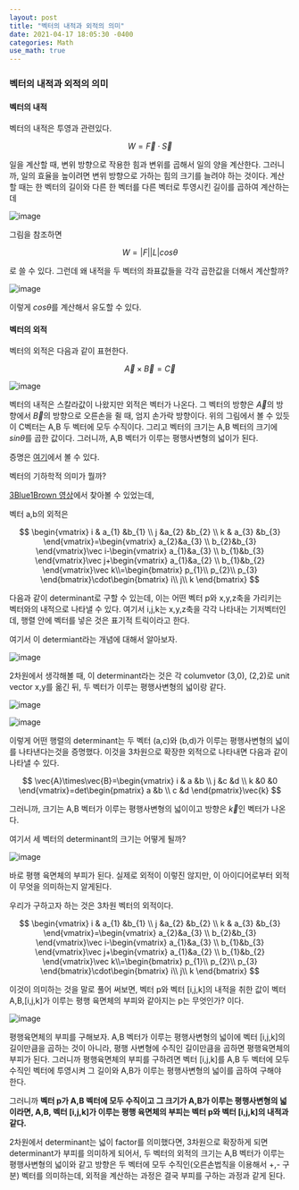 ```yaml
---
layout: post
title: "벡터의 내적과 외적의 의미"
date: 2021-04-17 18:05:30 -0400
categories: Math
use_math: true
---
```


### 벡터의 내적과 외적의 의미

#### 벡터의 내적

벡터의 내적은 투영과 관련있다. 


$$
W=\vec{F} \cdot\vec{S}
$$


일을 계산할 때, 변위 방향으로 작용한 힘과 변위를 곱해서 일의 양을 계산한다. 그러니까, 일의 효율을 높이려면 변위 방향으로 가하는 힘의 크기를 늘려야 하는 것이다. 계산할 때는 한 벡터의 길이와 다른 한 벡터를 다른 벡터로 투영시킨 길이를 곱하여 계산하는데



![image](https://user-images.githubusercontent.com/67038853/115110948-d453e980-9fb8-11eb-8b9b-a48012d3d7d5.png)

그림을 참조하면


$$
W=|F| |L|cos\theta
$$


로 쓸 수 있다. 그런데 왜 내적을 두 벡터의 좌표값들을 각각 곱한값을 더해서 계산할까?



 ![image](https://user-images.githubusercontent.com/67038853/115111316-c3a47300-9fba-11eb-91fc-3906f8f387c1.png)

이렇게 $cos\theta$를 계산해서 유도할 수 있다.

#### 벡터의 외적

벡터의 외적은 다음과 같이 표현한다.



$$
\vec{A}\times\vec{B}=\vec{C}
$$



![image](https://user-images.githubusercontent.com/67038853/115111444-60ffa700-9fbb-11eb-84be-2c9d4923d3e5.png)

벡터의 내적은 스칼라값이 나왔지만 외적은 벡터가 나온다. 그 벡터의 방향은 $\vec{A}$의 방향에서 $\vec{B}$의 방향으로 오른손을 쥘 때, 엄지 손가락 방향이다. 위의 그림에서 볼 수 있듯이 C벡터는 A,B 두 벡터에 모두 수직이다. 그리고 벡터의 크기는 A,B 벡터의 크기에 $sin\theta$를 곱한 값이다. 그러니까, A,B 벡터가 이루는 평행사변형의 넓이가 된다.

증명은 [여기](https://youtu.be/nMhMP01m1xo)에서 볼 수 있다.

벡터의 기하학적 의미가 뭘까?

[3Blue1Brown 영상](https://youtu.be/BaM7OCEm3G0)에서 찾아볼 수 있었는데,

벡터 a,b의 외적은



$$
\begin{vmatrix}
i & a_{1} &b_{1} \\ 
j &a_{2}  &b_{2} \\ 
k & a_{3} &b_{3} 
\end{vmatrix}=\begin{vmatrix}
a_{2}&a_{3} \\
b_{2}&b_{3}
\end{vmatrix}\vec i-\begin{vmatrix}
a_{1}&a_{3} \\
b_{1}&b_{3}
\end{vmatrix}\vec j+\begin{vmatrix}
a_{1}&a_{2} \\
b_{1}&b_{2}
\end{vmatrix}\vec k\\=\begin{bmatrix}
p_{1}\\ 
p_{2}\\ 
p_{3}
\end{bmatrix}\cdot\begin{bmatrix}
i\\ 
j\\ 
k
\end{bmatrix}
$$


다음과 같이 determinant로 구할 수 있는데, 이는 어떤 벡터 p와 x,y,z축을 가리키는 벡터와의 내적으로 나타낼 수 있다. 여기서 i,j,k는 x,y,z축을 각각 나타내는 기저벡터인데, 행렬 안에 벡터를 넣은 것은 표기적 트릭이라고 한다.

여기서 이 determiant라는 개념에 대해서 알아보자.

![image](https://user-images.githubusercontent.com/67038853/115116312-d7100800-9fd3-11eb-89c4-b64943564704.png)

2차원에서 생각해볼 때, 이 determinant라는 것은 각 columvetor (3,0), (2,2)로 unit vector x,y를 옮긴 뒤, 두 벡터가 이루는 평행사변형의 넓이랑 같다.  

![image](https://user-images.githubusercontent.com/67038853/115117332-f0678300-9fd8-11eb-861f-515d8b02c84f.png)

![image](https://user-images.githubusercontent.com/67038853/115117387-41777700-9fd9-11eb-89bb-402c3ac4fc90.png)

이렇게 어떤 행렬의 determinant는 두 벡터 (a,c)와 (b,d)가 이루는 평행사변형의 넓이를 나타낸다는것을 증명했다. 이것을 3차원으로 확장한 외적으로 나타내면 다음과 같이 나타낼 수 있다.


$$
\vec{A}\times\vec{B}=\begin{vmatrix}
i & a &b \\ 
j &c  &d \\ 
k &0 &0 
\end{vmatrix}=det\begin{pmatrix}
a &b \\ 
c &d 
\end{pmatrix}\vec{k}
$$



그러니까, 크기는 A,B 벡터가 이루는 평행사변형의 넓이이고 방향은 $\vec{k}$인 벡터가 나온다. 

여기서 세 벡터의 determinant의 크기는 어떻게 될까?

![image](https://user-images.githubusercontent.com/67038853/115118511-789c5700-9fde-11eb-958b-da048753a50d.png)

바로 평행 육면체의 부피가 된다. 실제로 외적이 이렇진 않지만, 이 아이디어로부터 외적이 무엇을 의미하는지 알게된다.

우리가 구하고자 하는 것은 3차원 벡터의 외적이다.




$$
\begin{vmatrix}
i & a_{1} &b_{1} \\ 
j &a_{2}  &b_{2} \\ 
k & a_{3} &b_{3} 
\end{vmatrix}=\begin{vmatrix}
a_{2}&a_{3} \\
b_{2}&b_{3}
\end{vmatrix}\vec i-\begin{vmatrix}
a_{1}&a_{3} \\
b_{1}&b_{3}
\end{vmatrix}\vec j+\begin{vmatrix}
a_{1}&a_{2} \\
b_{1}&b_{2}
\end{vmatrix}\vec k\\=\begin{bmatrix}
p_{1}\\ 
p_{2}\\ 
p_{3}
\end{bmatrix}\cdot\begin{bmatrix}
i\\ 
j\\ 
k
\end{bmatrix}
$$



이것이 의미하는 것을 말로 풀어 써보면, 벡터 p와 벡터 [i,j,k]의 내적을 취한 값이 벡터 A,B,[i,j,k]가 이루는 평행 육면체의 부피와 같아지는 p는 무엇인가? 이다.

![image](https://user-images.githubusercontent.com/67038853/115120789-44c72e80-9fea-11eb-82b5-ae7c5ea2b6e5.png)

평행육면체의 부피를 구해보자. A,B 벡터가 이루는 평행사변형의 넓이에 벡터 [i,j,k]의 길이만큼을 곱하는 것이 아니라, 평행 사변형에 수직인 길이만큼을 곱하면 평행육면체의 부피가 된다. 그러니까 평행육면체의 부피를 구하려면 벡터 [i,j,k]를 A,B 두 벡터에 모두 수직인 벡터에 투영시켜 그 길이와 A,B가 이루는 평행사변형의 넓이를 곱하여 구해야 한다.

그러니까 **벡터 p가 A,B 벡터에 모두 수직이고 그 크기가 A,B가 이루는 평행사변형의 넓이라면, A,B, 벡터 [i,j,k]가 이루는 평행 육면체의 부피는 벡터 p와 벡터 [i,j,k]의 내적과 같다.**

 2차원에서 determinant는 넓이 factor를 의미했다면, 3차원으로 확장하게 되면 determinant가 부피를 의미하게 되어서, 두 벡터의 외적의 크기는 A,B 벡터가 이루는 평행사변형의 넓이와 같고 방향은 두 벡터에 모두 수직인(오른손법칙을 이용해서 +,- 구분) 벡터를 의미하는데, 외적을 계산하는 과정은 결국 부피를 구하는 과정과 같게 된다.




















